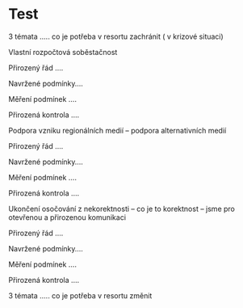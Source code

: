 # Test
3 témata ….. co je potřeba v resortu zachránit ( v krizové situaci)

Vlastní rozpočtová soběstačnost 

Přirozený řád …. 

Navržené podmínky…. 

Měření podmínek …. 

Přirozená kontrola …. 

Podpora vzniku regionálních medií – podpora alternativních medií

Přirozený řád …. 

Navržené podmínky…. 

Měření podmínek …. 

Přirozená kontrola …. 


Ukončení osočování z nekorektnosti  – co je to korektnost – jsme pro otevřenou a přirozenou komunikaci

Přirozený řád …. 

Navržené podmínky…. 

Měření podmínek …. 

Přirozená kontrola …. 

3 témata ….. co je potřeba v resortu změnit
